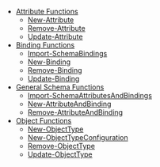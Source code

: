 * [Attribute Functions](Attribute-Functions)<br />
  * [New-Attribute](New-Attribute)<br />
  * [Remove-Attribute](Remove-Attribute)<br />
  * [Update-Attribute](Update-Attribute)<br />
* [Binding Functions](Binding-Functions)<br />
  * [Import-SchemaBindings](Import-SchemaBindings)<br />
  * [New-Binding](New-Binding)<br />
  * [Remove-Binding](Remove-Binding)<br />
  * [Update-Binding](Update-Binding)<br />
* [General Schema Functions](General-Schema-Functions)<br />
  * [Import-SchemaAttributesAndBindings](Import-SchemaAttributesAndBindings)<br />
  * [New-AttributeAndBinding](New-AttributeAndBinding)<br />
  * [Remove-AttributeAndBinding](Remove-AttributeAndBinding)<br />
* [Object Functions](Object-Functions)<br />
  * [New-ObjectType](New-ObjectType)<br />
  * [New-ObjectTypeConfiguration](New-ObjectTypeConfiguration)<br />
  * [Remove-ObjectType](Remove-ObjectType)<br />
  * [Update-ObjectType](Update-ObjectType)<br />